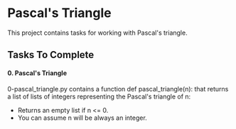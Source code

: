 # Pascal's Triangle
This project contains tasks for working with Pascal's triangle.

## Tasks To Complete
####  0. Pascal's Triangle
0-pascal_triangle.py contains a function def pascal_triangle(n): that returns a list of lists of integers representing the Pascal's triangle of n:
* Returns an empty list if n <= 0.
* You can assume n will be always an integer.
